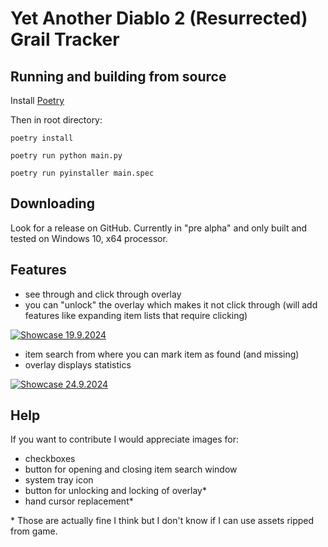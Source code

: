 # Yet Another Diablo 2 (Resurrected) Grail Tracker


## Running and building from source

Install [Poetry](https://python-poetry.org/)

Then in root directory:

`poetry install`

`poetry run python main.py`

`poetry run pyinstaller main.spec`

## Downloading

Look for a release on GitHub. Currently in "pre alpha" and only built and tested on Windows 10, x64 processor.

## Features

- see through and click through overlay
- you can "unlock" the overlay which makes it not click through (will add features like expanding item lists that require clicking)

[![Showcase 19.9.2024](https://img.youtube.com/vi/p6FESgYjD44/0.jpg)](https://www.youtube.com/watch?v=p6FESgYjD44)

- item search from where you can mark item as found (and missing)
- overlay displays statistics

[![Showcase 24.9.2024](https://img.youtube.com/vi/MReAKglwqK4/0.jpg)](https://www.youtube.com/watch?v=MReAKglwqK4)

## Help

If you want to contribute I would appreciate images for:
- checkboxes
- button for opening and closing item search window
- system tray icon
- button for unlocking and locking of overlay*
- hand cursor replacement*

\* Those are actually fine I think but I don't know if I can use assets ripped from game.
